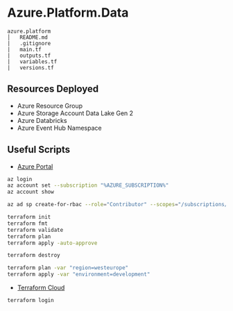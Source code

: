 # Azure.Platform.Data

```file
azure.platform
│   README.md
|   .gitignore    
|   main.tf
|   outputs.tf
|   variables.tf
|   versions.tf
```
## Resources Deployed

* Azure Resource Group
* Azure Storage Account Data Lake Gen 2
* Azure Databricks
* Azure Event Hub Namespace

## Useful Scripts

* [Azure Portal](https://portal.azure.com)
```bash
az login
az account set --subscription "%AZURE_SUBSCRIPTION%"
az account show
```

```bash
az ad sp create-for-rbac --role="Contributor" --scopes="/subscriptions/%AZURE_SUBSCRIPTION_ID%" --name "aprg-lrn-cont"
```

```bash
terraform init
terraform fmt
terraform validate
terraform plan
terraform apply -auto-approve
```

```bash
terraform destroy
```

```bash
terraform plan -var "region=westeurope"
terraform apply -var "environment=development"
```

* [Terraform Cloud](https://app.terraform.io/app/organizations)
```bash
terraform login
```